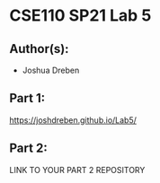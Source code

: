 # CSE110 SP21 Lab 5

## Author(s):
- Joshua Dreben

## Part 1:

https://joshdreben.github.io/Lab5/

## Part 2:

LINK TO YOUR PART 2 REPOSITORY
